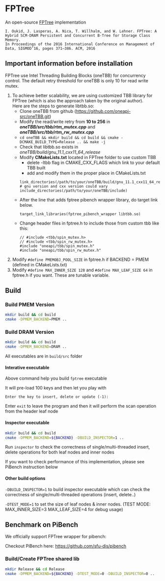 # FPTree
An open-source [FPTree](https://wwwdb.inf.tu-dresden.de/misc/papers/2016/Oukid_FPTree.pdf) implementation

```
I. Oukid, J. Lasperas, A. Nica, T. Willhalm, and W. Lehner. FPTree: A Hybrid SCM-DRAM Persistent and Concurrent B-Tree for Storage Class Memory. 
In Proceedings of the 2016 International Conference on Management of Data, SIGMOD’16, pages 371–386. ACM, 2016
```


## Important information before installation
FPTree use Intel Threading Building Blocks (oneTBB) for concurrency control. 
The default retry threshold for oneTBB is only 10 for read write mutex.  <br/>
1. To achieve better scalability, we are using customized TBB library for FPTree
(which is also the approach taken by the original author). <br/> Here are the steps to generate libtbb.so:<br/>
	* Clone oneTBB from github (https://github.com/oneapi-src/oneTBB.git)<br/>
	* Modify the read/write retry from **10 to 256** in ***oneTBB/src/tbb/rtm_mutex.cpp*** and ***oneTBB/src/tbb/rtm_rw_mutex.cpp***<br/>
	* `cd oneTBB && mkdir build && cd build && cmake -DCMAKE_BUILD_TYPE=Release .. && make -j`<br/>
	* Check that libtbb.so exists in *oneTBB/build/gnu_11.1_cxx11_64_release*<br/>
    * Modify **CMakeLists.txt** located in FPTree folder to use custom TBB <br/>
       * delete -ltbb flag in CMAKE_CXX_FLAGS which link to your default TBB built <br/>
       * add and modify them in the proper place in CMakeLists.txt
       ```
       link_directories(/path/to/your/oneTBB/build/gnu_11.1_cxx11_64_release) # gnu version and cxx version could vary
       include_directories(/path/to/your/oneTBB/include)
       ```
	* After the line that adds fptree pibench wrapper library, do target link below.
       ```
       target_link_libraries(fptree_pibench_wrapper libtbb.so)
       ```
    * Change header files in fptree.h to include those from custom tbb like this: 
       ```
       // #include <tbb/spin_mutex.h>
       // #include <tbb/spin_rw_mutex.h>
       #include "oneapi/tbb/spin_mutex.h"
       #include "oneapi/tbb/spin_rw_mutex.h"
       ```
3. Modify `#define PMEMOBJ_POOL_SIZE` in fptree.h if BACKEND = PMEM (defined in CMakeLists.txt)<br/>
4. Modify `#define MAX_INNER_SIZE 128` and `#define MAX_LEAF_SIZE 64` in fptree.h if you want. These are tunable variable. 

## Build

### Build PMEM Version

```bash
mkdir build && cd build
cmake -DPMEM_BACKEND=PMEM ..
```

### Build DRAM Version

```bash
mkdir build && cd build
cmake -DPMEM_BACKEND=DRAM ..
```

All executables are in `build/src` folder

#### Interative executable
Above command help you build `fptree` executable

It will pre-load 100 keys and then let you play with

```Enter the key to insert, delete or update (-1):```

Enter `exit` to leave the program and then it will perform the scan operation from the header leaf node

#### Inspector executable
```bash
mkdir build && cd build
cmake -DPMEM_BACKEND=${BACKEND} -DBUILD_INSPECTOR=1 ..
```

Run `inspector` to check the correctness of single/multi-threaded insert, delete operations for both leaf nodes and inner nodes 

If you want to check performance of this implementation, please see PiBench instruction below 

#### Other build options
`-DBUILD_INSPECTOR=1` to build inspector executable which can check the correctness of single/multi-threaded operations (insert, delete..)

`-DTEST_MODE=1` to set the size of leaf nodes & inner nodes. (TEST MODE: MAX_INNER_SIZE=3 MAX_LEAF_SIZE=4 for debug usage)

## Benchmark on PiBench

We officially support FPTree wrapper for pibench:

Checkout PiBench here: https://github.com/sfu-dis/pibench

### Build/Create FPTree shared lib

```bash
mkdir Release && cd Release
cmake -DPMEM_BACKEND=${BACKEND} -DTEST_MODE=0 -DBUILD_INSPECTOR=0 ..
```
